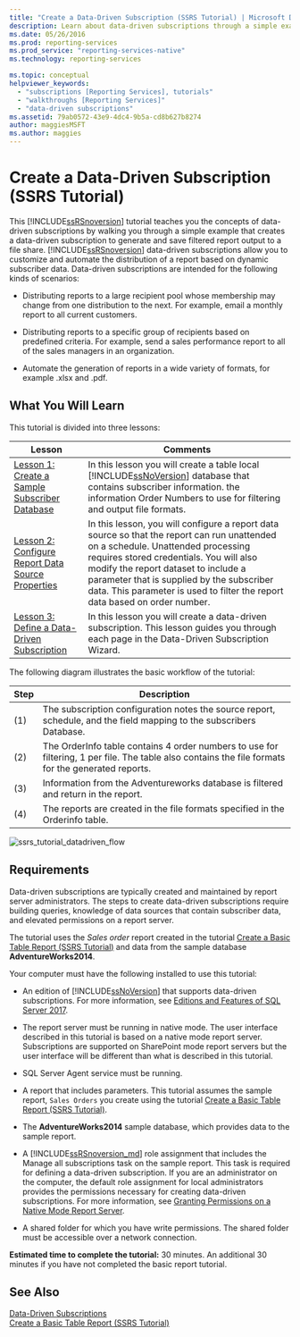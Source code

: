 ```yaml
---
title: "Create a Data-Driven Subscription (SSRS Tutorial) | Microsoft Docs"
description: Learn about data-driven subscriptions through a simple example that creates a data-driven subscription to generate and save filtered report output to a file share.
ms.date: 05/26/2016
ms.prod: reporting-services
ms.prod_service: "reporting-services-native"
ms.technology: reporting-services

ms.topic: conceptual
helpviewer_keywords: 
  - "subscriptions [Reporting Services], tutorials"
  - "walkthroughs [Reporting Services]"
  - "data-driven subscriptions"
ms.assetid: 79ab0572-43e9-4dc4-9b5a-cd8b627b8274
author: maggiesMSFT
ms.author: maggies
---
```

# Create a Data-Driven Subscription (SSRS Tutorial)
This [!INCLUDE[ssRSnoversion](../includes/ssrsnoversion-md.md)] tutorial teaches you the concepts of data-driven subscriptions by walking you through a simple example that creates a data-driven subscription to generate and save filtered report output to a file share. 
[!INCLUDE[ssRSnoversion](../includes/ssrsnoversion-md.md)] data-driven subscriptions allow you to customize and automate the distribution of a report based on dynamic subscriber data. Data-driven subscriptions are intended for the following kinds of scenarios:  
  
-   Distributing reports to a large recipient pool whose membership may change from one distribution to the next. For example, email a monthly report to all current customers.  
  
-   Distributing reports to a specific group of recipients based on predefined criteria. For example, send a sales performance report to all of the sales managers in an organization.
+ Automate the generation of reports in a wide variety of formats, for example .xlsx and .pdf.  
  
## What You Will Learn  
This tutorial is divided into three lessons:  

| Lesson | Comments |
| ------ | -------- |
| [Lesson 1: Create a Sample Subscriber Database](../reporting-services/lesson-1-creating-a-sample-subscriber-database.md) | In this lesson you will create a table local [!INCLUDE[ssNoVersion](../includes/ssnoversion-md.md)] database that contains subscriber information. the information Order Numbers to use for filtering and output file formats. |
| [Lesson 2: Configure Report Data Source Properties](../reporting-services/lesson-2-modifying-the-report-data-source-properties.md) | In this lesson, you will configure a report data source so that the report can run unattended on a schedule. Unattended processing requires stored credentials. You will also modify the report dataset to include a parameter that is supplied by the subscriber data. This parameter is used to filter the report data based on order number. |
| [Lesson 3: Define a Data-Driven Subscription](../reporting-services/lesson-3-defining-a-data-driven-subscription.md) | In this lesson you will create a data-driven subscription. This lesson guides you through each page in the Data-Driven Subscription Wizard. |

The following diagram illustrates the basic workflow of the tutorial:

| Step    | Description |
| --------|------------ |
| (1)     | The subscription configuration notes the source report, schedule, and the field mapping to the subscribers Database. |
| (2)     | The OrderInfo table contains 4 order numbers to use for filtering, 1 per file. The table also contains the file formats for the generated reports. |
| (3)     | Information from the Adventureworks database is filtered and return in the report. |
| (4)     | The reports are created in the file formats specified in the Orderinfo table. |



   ![ssrs_tutorial_datadriven_flow](../reporting-services/media/ssrs-tutorial-datadriven-flow.png) 
  
## Requirements  
Data-driven subscriptions are typically created and maintained by report server administrators. The steps to create data-driven subscriptions require building queries, knowledge of data sources that contain subscriber data, and elevated permissions on a report server.  
  
The tutorial uses the *Sales order* report created in the tutorial [Create a Basic Table Report &#40;SSRS Tutorial&#41;](../reporting-services/create-a-basic-table-report-ssrs-tutorial.md) and data from the sample database **AdventureWorks2014**.  
  
Your computer must have the following installed to use this tutorial:  
  
-   An edition of [!INCLUDE[ssNoVersion](../includes/ssnoversion-md.md)] that supports data-driven subscriptions. For more information, see [Editions and Features of SQL Server 2017](../sql-server/editions-and-components-of-sql-server-2017.md).  
  
-   The report server must be running in native mode. The user interface described in this tutorial is based on a native mode report server. Subscriptions are supported on SharePoint mode report servers but the user interface will be different than what is described in this tutorial.  
  
-   SQL Server Agent service must be running.  
  
-   A report that includes parameters. This tutorial assumes the sample report, `Sales Orders` you create using the tutorial [Create a Basic Table Report &#40;SSRS Tutorial&#41;](../reporting-services/create-a-basic-table-report-ssrs-tutorial.md).  
  
-   The **AdventureWorks2014** sample database, which provides data to the sample report.  
  
-   A [!INCLUDE[ssRSnoversion_md](../includes/ssrsnoversion-md.md)] role assignment that includes the Manage all subscriptions task on the sample report. This task is required for defining a data-driven subscription. If you are an administrator on the computer, the default role assignment for local administrators provides the permissions necessary for creating data-driven subscriptions. For more information, see [Granting Permissions on a Native Mode Report Server](../reporting-services/security/granting-permissions-on-a-native-mode-report-server.md).  
  
-   A shared folder for which you have write permissions. The shared folder must be accessible over a network connection.  
  
**Estimated time to complete the tutorial:** 30 minutes. An additional 30 minutes if you have not completed the basic report tutorial.  
  
## See Also  
[Data-Driven Subscriptions](../reporting-services/subscriptions/data-driven-subscriptions.md)  
[Create a Basic Table Report &#40;SSRS Tutorial&#41;](../reporting-services/create-a-basic-table-report-ssrs-tutorial.md)
 

